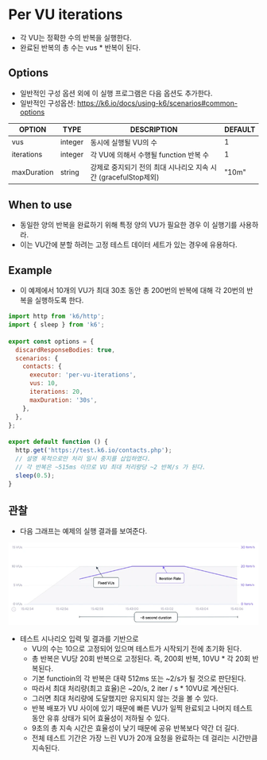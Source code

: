 # Per VU iterations

- 각 VU는 정확한 수의 반복을 실행한다. 
- 완료된 반복의 총 수는 vus * 반복이 된다. 

## Options

- 일반적인 구성 옵션 외에 이 실행 프로그램은 다음 옵션도 추가한다. 
- 일반적인 구성옵션: https://k6.io/docs/using-k6/scenarios#common-options

|OPTION|	TYPE|	DESCRIPTION|	DEFAULT|
|---|---|---|---|
|vus|	integer|	동시에 실행될 VU의 수 |	1|
|iterations|	integer|	각 VU에 의해서 수행될 function 반복 수 |	1|
|maxDuration|	string|	강제로 중지되기 전의 최대 시나리오 지속 시간 (gracefulStop제외)|	"10m"|

## When to use

- 동일한 양의 반복을 완료하기 위해 특정 양의 VU가 필요한 경우 이 실행기를 사용하라. 
- 이는 VU간에 분할 하려는 고정 테스트 데이터 세트가 있는 경우에 유용하다. 

## Example

- 이 예제에서 10개의 VU가 최대 30초 동안 총 200번의 반복에 대해 각 20번의 반복을 실행하도록 한다. 

```js
import http from 'k6/http';
import { sleep } from 'k6';

export const options = {
  discardResponseBodies: true,
  scenarios: {
    contacts: {
      executor: 'per-vu-iterations',
      vus: 10,
      iterations: 20,
      maxDuration: '30s',
    },
  },
};

export default function () {
  http.get('https://test.k6.io/contacts.php');
  // 설명 목적으로만 처리 일시 중지를 삽입하였다. 
  // 각 반복은 ~515ms 이므로 VU 최대 처리량당 ~2 반복/s 가 된다. 
  sleep(0.5);
}

```

## 관찰 

- 다음 그래프는 예제의 실행 결과를 보여준다. 
  
![per-vu-iterations](imgs/shared-iterations.webp)

- 테스트 시나리오 입력 및 결과를 기반으로 
  - VU의 수는 10으로 고정되어 있으며 테스트가 시작되기 전에 초기화 된다. 
  - 총 반복은 VU당 20회 반복으로 고정된다. 즉, 200회 반복, 10VU * 각 20회 반복된다. 
  - 기본 functioin의 각 반복은 대략 512ms 또는 ~2/s가 될 것으로 판단된다. 
  - 따라서 최대 처리량(최고 효율)은 ~20/s, 2 iter / s * 10VU로 계산된다. 
  - 그러면 최대 처리량에 도달했지만 유지되지 않는 것을 볼 수 있다. 
  - 반복 배포가 VU 사이에 있기 때문에 빠른 VU가 일찍 완료되고 나머지 테스트 동안 유휴 상태가 되어 효율성이 저하될 수 있다. 
  - 9초의 총 지속 시간은 효율성이 낮기 때문에 공유 반복보다 약간 더 길다. 
  - 전체 테스트 기간은 가장 느린 VU가 20개 요청을 완료하는 데 걸리는 시간만큼 지속된다. 